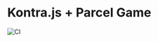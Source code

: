 # Kontra.js + Parcel Game

![CI](https://github.com/pbredenberg/kontra-game/workflows/Lint/badge.svg)
